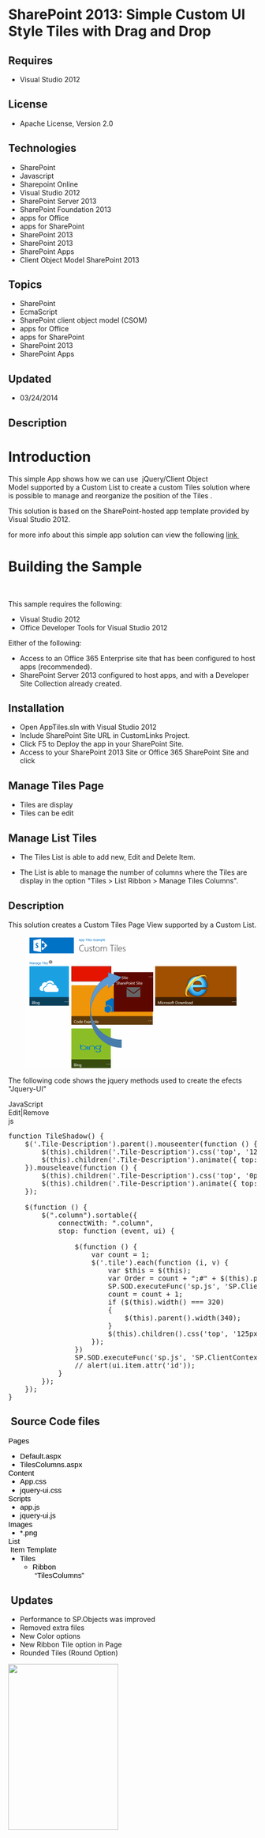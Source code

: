 # SharePoint 2013: Simple Custom UI Style Tiles with Drag and Drop
## Requires
- Visual Studio 2012
## License
- Apache License, Version 2.0
## Technologies
- SharePoint
- Javascript
- Sharepoint Online
- Visual Studio 2012
- SharePoint Server 2013
- SharePoint Foundation 2013
- apps for Office
- apps for SharePoint
- SharePoint  2013
- SharePoint 2013
- SharePoint Apps
- Client Object Model SharePoint 2013
## Topics
- SharePoint
- EcmaScript
- SharePoint client object model (CSOM)
- apps for Office
- apps for SharePoint
- SharePoint 2013
- SharePoint Apps
## Updated
- 03/24/2014
## Description

<h1>Introduction</h1>
<p>This&nbsp;simple App shows how we can use&nbsp; jQuery/Client Object Model&nbsp;supported by a Custom List to create a custom Tiles solution where is possible to manage and reorganize the position of the Tiles .</p>
<p>This solution is based on the SharePoint-hosted app template provided by Visual Studio 2012.</p>
<p>for more info about this simple app solution&nbsp;can view the following <a href="http://aaclage.blogspot.ch/2013/09/example-custom-ui-metro-style-tiles.html" target="_blank">
link&nbsp;</a></p>
<h1><span>Building the Sample</span></h1>
<p><em>&nbsp;</em></p>
<p>This sample requires the following:</p>
<ul>
<li>Visual Studio 2012 </li><li>Office Developer Tools for Visual Studio 2012 </li></ul>
<p>Either of the following:</p>
<ul>
<li>Access to an Office 365 Enterprise site that has been configured to host apps (recommended).
</li><li>SharePoint Server 2013 configured to host apps, and with a Developer Site Collection already created.
</li></ul>
<h2>Installation</h2>
<ul>
<li>Open AppTiles.sln with Visual Studio 2012 </li><li>Include SharePoint Site URL in CustomLinks Project. </li><li>Click F5 to Deploy the app&nbsp;in your SharePoint Site. </li><li>Access to your SharePoint 2013 Site or Office 365 SharePoint Site and click </li></ul>
<h2>Manage&nbsp;Tiles Page</h2>
<ul>
<li>Tiles are display </li><li>Tiles can be edit </li></ul>
<h2>Manage List Tiles</h2>
<ul>
<li>
<p>The Tiles List is able to add new, Edit and Delete Item.</p>
</li><li>
<p>The List is able to manage the number of columns&nbsp;where the Tiles are display&nbsp;in the option&nbsp;&quot;Tiles &gt; List Ribbon &gt; Manage Tiles Columns&quot;.&nbsp;</p>
</li></ul>
<h2><span style="font-size:20px; font-weight:bold">Description</span></h2>
<p>This solution creates a Custom Tiles Page View supported by a Custom List.</p>
<p><span style="font-size:x-small"><img id="95862" src="95862-png%3bbase641e062f8c4a652c01.png" alt="" width="436" height="270" style="margin-left:auto; display:block; margin-right:auto"></span></p>
<p>The following code shows the jquery methods used to create the efects &quot;Jquery-UI&quot;</p>
<div class="scriptcode">
<div class="pluginEditHolder" pluginCommand="mceScriptCode">
<div class="title">JavaScript</div>
</div>
</div>
<div class="scriptcode">
<div class="pluginEditHolder" pluginCommand="mceScriptCode">
<div class="pluginLinkHolder"><span class="pluginEditHolderLink">Edit</span>|<span class="pluginRemoveHolderLink">Remove</span></div>
<span class="hidden">js</span>

<div class="preview">
<pre class="js"><span class="js__operator">function</span>&nbsp;TileShadow()&nbsp;<span class="js__brace">{</span>&nbsp;
&nbsp;&nbsp;&nbsp;&nbsp;$(<span class="js__string">'.Tile-Description'</span>).parent().mouseenter(<span class="js__operator">function</span>&nbsp;()&nbsp;<span class="js__brace">{</span>&nbsp;
&nbsp;&nbsp;&nbsp;&nbsp;&nbsp;&nbsp;&nbsp;&nbsp;$(<span class="js__operator">this</span>).children(<span class="js__string">'.Tile-Description'</span>).css(<span class="js__string">'top'</span>,&nbsp;<span class="js__string">'125px'</span>);&nbsp;
&nbsp;&nbsp;&nbsp;&nbsp;&nbsp;&nbsp;&nbsp;&nbsp;$(<span class="js__operator">this</span>).children(<span class="js__string">'.Tile-Description'</span>).animate(<span class="js__brace">{</span>&nbsp;top:&nbsp;<span class="js__string">'-=125'</span>&nbsp;<span class="js__brace">}</span>,&nbsp;<span class="js__num">500</span>);&nbsp;
&nbsp;&nbsp;&nbsp;&nbsp;<span class="js__brace">}</span>).mouseleave(<span class="js__operator">function</span>&nbsp;()&nbsp;<span class="js__brace">{</span>&nbsp;
&nbsp;&nbsp;&nbsp;&nbsp;&nbsp;&nbsp;&nbsp;&nbsp;$(<span class="js__operator">this</span>).children(<span class="js__string">'.Tile-Description'</span>).css(<span class="js__string">'top'</span>,&nbsp;<span class="js__string">'0px'</span>);&nbsp;
&nbsp;&nbsp;&nbsp;&nbsp;&nbsp;&nbsp;&nbsp;&nbsp;$(<span class="js__operator">this</span>).children(<span class="js__string">'.Tile-Description'</span>).animate(<span class="js__brace">{</span>&nbsp;top:&nbsp;<span class="js__string">'&#43;=125'</span>&nbsp;<span class="js__brace">}</span>,&nbsp;<span class="js__num">500</span>);&nbsp;
&nbsp;&nbsp;&nbsp;&nbsp;<span class="js__brace">}</span>);&nbsp;
&nbsp;
&nbsp;&nbsp;&nbsp;&nbsp;$(<span class="js__operator">function</span>&nbsp;()&nbsp;<span class="js__brace">{</span>&nbsp;
&nbsp;&nbsp;&nbsp;&nbsp;&nbsp;&nbsp;&nbsp;&nbsp;$(<span class="js__string">&quot;.column&quot;</span>).sortable(<span class="js__brace">{</span>&nbsp;
&nbsp;&nbsp;&nbsp;&nbsp;&nbsp;&nbsp;&nbsp;&nbsp;&nbsp;&nbsp;&nbsp;&nbsp;connectWith:&nbsp;<span class="js__string">&quot;.column&quot;</span>,&nbsp;
&nbsp;&nbsp;&nbsp;&nbsp;&nbsp;&nbsp;&nbsp;&nbsp;&nbsp;&nbsp;&nbsp;&nbsp;stop:&nbsp;<span class="js__operator">function</span>&nbsp;(event,&nbsp;ui)&nbsp;<span class="js__brace">{</span>&nbsp;
&nbsp;&nbsp;&nbsp;&nbsp;&nbsp;&nbsp;&nbsp;&nbsp;&nbsp;&nbsp;&nbsp;&nbsp;&nbsp;&nbsp;&nbsp;&nbsp;&nbsp;
&nbsp;&nbsp;&nbsp;&nbsp;&nbsp;&nbsp;&nbsp;&nbsp;&nbsp;&nbsp;&nbsp;&nbsp;&nbsp;&nbsp;&nbsp;&nbsp;$(<span class="js__operator">function</span>&nbsp;()&nbsp;<span class="js__brace">{</span>&nbsp;
&nbsp;&nbsp;&nbsp;&nbsp;&nbsp;&nbsp;&nbsp;&nbsp;&nbsp;&nbsp;&nbsp;&nbsp;&nbsp;&nbsp;&nbsp;&nbsp;&nbsp;&nbsp;&nbsp;&nbsp;<span class="js__statement">var</span>&nbsp;count&nbsp;=&nbsp;<span class="js__num">1</span>;&nbsp;
&nbsp;&nbsp;&nbsp;&nbsp;&nbsp;&nbsp;&nbsp;&nbsp;&nbsp;&nbsp;&nbsp;&nbsp;&nbsp;&nbsp;&nbsp;&nbsp;&nbsp;&nbsp;&nbsp;&nbsp;$(<span class="js__string">'.tile'</span>).each(<span class="js__operator">function</span>&nbsp;(i,&nbsp;v)&nbsp;<span class="js__brace">{</span>&nbsp;
&nbsp;&nbsp;&nbsp;&nbsp;&nbsp;&nbsp;&nbsp;&nbsp;&nbsp;&nbsp;&nbsp;&nbsp;&nbsp;&nbsp;&nbsp;&nbsp;&nbsp;&nbsp;&nbsp;&nbsp;&nbsp;&nbsp;&nbsp;&nbsp;<span class="js__statement">var</span>&nbsp;$<span class="js__operator">this</span>&nbsp;=&nbsp;$(<span class="js__operator">this</span>);&nbsp;
&nbsp;&nbsp;&nbsp;&nbsp;&nbsp;&nbsp;&nbsp;&nbsp;&nbsp;&nbsp;&nbsp;&nbsp;&nbsp;&nbsp;&nbsp;&nbsp;&nbsp;&nbsp;&nbsp;&nbsp;&nbsp;&nbsp;&nbsp;&nbsp;<span class="js__statement">var</span>&nbsp;Order&nbsp;=&nbsp;count&nbsp;&#43;&nbsp;<span class="js__string">&quot;;#&quot;</span>&nbsp;&#43;&nbsp;$(<span class="js__operator">this</span>).parent().attr(<span class="js__string">'id'</span>);&nbsp;
&nbsp;&nbsp;&nbsp;&nbsp;&nbsp;&nbsp;&nbsp;&nbsp;&nbsp;&nbsp;&nbsp;&nbsp;&nbsp;&nbsp;&nbsp;&nbsp;&nbsp;&nbsp;&nbsp;&nbsp;&nbsp;&nbsp;&nbsp;&nbsp;SP.SOD.executeFunc(<span class="js__string">'sp.js'</span>,&nbsp;<span class="js__string">'SP.ClientContext'</span>,&nbsp;updateListItem($(<span class="js__operator">this</span>).attr(<span class="js__string">'id'</span>),&nbsp;Order));&nbsp;
&nbsp;&nbsp;&nbsp;&nbsp;&nbsp;&nbsp;&nbsp;&nbsp;&nbsp;&nbsp;&nbsp;&nbsp;&nbsp;&nbsp;&nbsp;&nbsp;&nbsp;&nbsp;&nbsp;&nbsp;&nbsp;&nbsp;&nbsp;&nbsp;count&nbsp;=&nbsp;count&nbsp;&#43;&nbsp;<span class="js__num">1</span>;&nbsp;
&nbsp;&nbsp;&nbsp;&nbsp;&nbsp;&nbsp;&nbsp;&nbsp;&nbsp;&nbsp;&nbsp;&nbsp;&nbsp;&nbsp;&nbsp;&nbsp;&nbsp;&nbsp;&nbsp;&nbsp;&nbsp;&nbsp;&nbsp;&nbsp;<span class="js__statement">if</span>&nbsp;($(<span class="js__operator">this</span>).width()&nbsp;===&nbsp;<span class="js__num">320</span>)&nbsp;
&nbsp;&nbsp;&nbsp;&nbsp;&nbsp;&nbsp;&nbsp;&nbsp;&nbsp;&nbsp;&nbsp;&nbsp;&nbsp;&nbsp;&nbsp;&nbsp;&nbsp;&nbsp;&nbsp;&nbsp;&nbsp;&nbsp;&nbsp;&nbsp;<span class="js__brace">{</span>&nbsp;
&nbsp;&nbsp;&nbsp;&nbsp;&nbsp;&nbsp;&nbsp;&nbsp;&nbsp;&nbsp;&nbsp;&nbsp;&nbsp;&nbsp;&nbsp;&nbsp;&nbsp;&nbsp;&nbsp;&nbsp;&nbsp;&nbsp;&nbsp;&nbsp;&nbsp;&nbsp;&nbsp;&nbsp;$(<span class="js__operator">this</span>).parent().width(<span class="js__num">340</span>);&nbsp;
&nbsp;&nbsp;&nbsp;&nbsp;&nbsp;&nbsp;&nbsp;&nbsp;&nbsp;&nbsp;&nbsp;&nbsp;&nbsp;&nbsp;&nbsp;&nbsp;&nbsp;&nbsp;&nbsp;&nbsp;&nbsp;&nbsp;&nbsp;&nbsp;<span class="js__brace">}</span>&nbsp;
&nbsp;&nbsp;&nbsp;&nbsp;&nbsp;&nbsp;&nbsp;&nbsp;&nbsp;&nbsp;&nbsp;&nbsp;&nbsp;&nbsp;&nbsp;&nbsp;&nbsp;&nbsp;&nbsp;&nbsp;&nbsp;&nbsp;&nbsp;&nbsp;$(<span class="js__operator">this</span>).children().css(<span class="js__string">'top'</span>,&nbsp;<span class="js__string">'125px'</span>);&nbsp;
&nbsp;&nbsp;&nbsp;&nbsp;&nbsp;&nbsp;&nbsp;&nbsp;&nbsp;&nbsp;&nbsp;&nbsp;&nbsp;&nbsp;&nbsp;&nbsp;&nbsp;&nbsp;&nbsp;&nbsp;<span class="js__brace">}</span>);&nbsp;
&nbsp;&nbsp;&nbsp;&nbsp;&nbsp;&nbsp;&nbsp;&nbsp;&nbsp;&nbsp;&nbsp;&nbsp;&nbsp;&nbsp;&nbsp;&nbsp;<span class="js__brace">}</span>)&nbsp;
&nbsp;&nbsp;&nbsp;&nbsp;&nbsp;&nbsp;&nbsp;&nbsp;&nbsp;&nbsp;&nbsp;&nbsp;&nbsp;&nbsp;&nbsp;&nbsp;SP.SOD.executeFunc(<span class="js__string">'sp.js'</span>,&nbsp;<span class="js__string">'SP.ClientContext'</span>,&nbsp;<span class="js__operator">function</span>&nbsp;()&nbsp;<span class="js__brace">{</span>&nbsp;SP.UI.Notify.addNotification(<span class="js__string">'The&nbsp;Tiles&nbsp;are&nbsp;updated!'</span>,&nbsp;false);&nbsp;<span class="js__brace">}</span>);&nbsp;
&nbsp;&nbsp;&nbsp;&nbsp;&nbsp;&nbsp;&nbsp;&nbsp;&nbsp;&nbsp;&nbsp;&nbsp;&nbsp;&nbsp;&nbsp;&nbsp;<span class="js__sl_comment">//&nbsp;alert(ui.item.attr('id'));</span>&nbsp;
&nbsp;&nbsp;&nbsp;&nbsp;&nbsp;&nbsp;&nbsp;&nbsp;&nbsp;&nbsp;&nbsp;&nbsp;<span class="js__brace">}</span>&nbsp;
&nbsp;&nbsp;&nbsp;&nbsp;&nbsp;&nbsp;&nbsp;&nbsp;<span class="js__brace">}</span>);&nbsp;
&nbsp;&nbsp;&nbsp;&nbsp;<span class="js__brace">}</span>);&nbsp;
<span class="js__brace">}</span></pre>
</div>
</div>
</div>
<h2 class="endscriptcode">&nbsp;Source Code files</h2>
<p><span style="font-size:15px; font-family:Arial; font-variant:normal; vertical-align:baseline; white-space:pre-wrap; font-weight:normal; color:black; font-style:normal; text-decoration:none; background-color:transparent">Pages</span></p>
<ul style="margin-bottom:0pt; margin-top:0pt">
<li dir="ltr" style="list-style-type:disc; font-size:15px; font-family:Arial; font-variant:normal; vertical-align:baseline; font-weight:normal; color:black; font-style:normal; text-decoration:none; background-color:transparent">
<div dir="ltr" style="margin-bottom:0pt; margin-top:0pt; line-height:1.15"><span style="font-size:15px; font-family:Arial; font-variant:normal; vertical-align:baseline; white-space:pre-wrap; font-weight:normal; color:black; font-style:normal; text-decoration:none; background-color:transparent">Default.aspx</span></div>
</li><li dir="ltr" style="list-style-type:disc; font-size:15px; font-family:Arial; font-variant:normal; vertical-align:baseline; font-weight:normal; color:black; font-style:normal; text-decoration:none; background-color:transparent">
<div dir="ltr" style="margin-bottom:0pt; margin-top:0pt; line-height:1.15"><span style="font-size:15px; font-family:Arial; font-variant:normal; vertical-align:baseline; white-space:pre-wrap; font-weight:normal; color:black; font-style:normal; text-decoration:none; background-color:transparent">TilesColumns.aspx</span></div>
</li></ul>
<div dir="ltr" style="margin-bottom:0pt; margin-top:0pt; line-height:1.15"><span style="font-size:15px; font-family:Arial; font-variant:normal; vertical-align:baseline; white-space:pre-wrap; font-weight:normal; color:black; font-style:normal; text-decoration:none; background-color:transparent">Content</span></div>
<ul style="margin-bottom:0pt; margin-top:0pt">
<li dir="ltr" style="list-style-type:disc; font-size:15px; font-family:Arial; font-variant:normal; vertical-align:baseline; font-weight:normal; color:black; font-style:normal; text-decoration:none; background-color:transparent">
<div dir="ltr" style="margin-bottom:0pt; margin-top:0pt; line-height:1.15"><span style="font-size:15px; font-family:Arial; font-variant:normal; vertical-align:baseline; white-space:pre-wrap; font-weight:normal; color:black; font-style:normal; text-decoration:none; background-color:transparent">App.css</span></div>
</li><li dir="ltr" style="list-style-type:disc; font-size:15px; font-family:Arial; font-variant:normal; vertical-align:baseline; font-weight:normal; color:black; font-style:normal; text-decoration:none; background-color:transparent">
<div dir="ltr" style="margin-bottom:0pt; margin-top:0pt; line-height:1.15"><span style="font-size:15px; font-family:Arial; font-variant:normal; vertical-align:baseline; white-space:pre-wrap; font-weight:normal; color:black; font-style:normal; text-decoration:none; background-color:transparent">jquery-ui.css</span></div>
</li></ul>
<div dir="ltr" style="margin-bottom:0pt; margin-top:0pt; line-height:1.15"><span style="font-size:15px; font-family:Arial; font-variant:normal; vertical-align:baseline; white-space:pre-wrap; font-weight:normal; color:black; font-style:normal; text-decoration:none; background-color:transparent">Scripts</span></div>
<ul style="margin-bottom:0pt; margin-top:0pt">
<li dir="ltr" style="list-style-type:disc; font-size:15px; font-family:Arial; font-variant:normal; vertical-align:baseline; font-weight:normal; color:black; font-style:normal; text-decoration:none; background-color:transparent">
<div dir="ltr" style="margin-bottom:0pt; margin-top:0pt; line-height:1.15"><span style="font-size:15px; font-family:Arial; font-variant:normal; vertical-align:baseline; white-space:pre-wrap; font-weight:normal; color:black; font-style:normal; text-decoration:none; background-color:transparent">app.js</span></div>
</li><li dir="ltr" style="list-style-type:disc; font-size:15px; font-family:Arial; font-variant:normal; vertical-align:baseline; font-weight:normal; color:black; font-style:normal; text-decoration:none; background-color:transparent">
<div dir="ltr" style="margin-bottom:0pt; margin-top:0pt; line-height:1.15"><span style="font-size:15px; font-family:Arial; font-variant:normal; vertical-align:baseline; white-space:pre-wrap; font-weight:normal; color:black; font-style:normal; text-decoration:none; background-color:transparent">jquery-ui.js</span></div>
</li></ul>
<div dir="ltr" style="margin-bottom:0pt; margin-top:0pt; line-height:1.15"><span style="font-size:15px; font-family:Arial; font-variant:normal; vertical-align:baseline; white-space:pre-wrap; font-weight:normal; color:black; font-style:normal; text-decoration:none; background-color:transparent">Images</span></div>
<ul style="margin-bottom:0pt; margin-top:0pt">
<li dir="ltr" style="list-style-type:disc; font-size:15px; font-family:Arial; font-variant:normal; vertical-align:baseline; font-weight:normal; color:black; font-style:normal; text-decoration:none; background-color:transparent">
<div dir="ltr" style="margin-bottom:0pt; margin-top:0pt; line-height:1.15"><span style="font-size:15px; font-family:Arial; font-variant:normal; vertical-align:baseline; white-space:pre-wrap; font-weight:normal; color:black; font-style:normal; text-decoration:none; background-color:transparent">*.png</span></div>
</li></ul>
<div dir="ltr" style="margin-bottom:0pt; margin-top:0pt; line-height:1.15"><span style="font-size:15px; font-family:Arial; font-variant:normal; vertical-align:baseline; white-space:pre-wrap; font-weight:normal; color:black; font-style:normal; text-decoration:none; background-color:transparent">List
 Item Template</span></div>
<ul style="margin-bottom:0pt; margin-top:0pt">
<li dir="ltr" style="list-style-type:disc; font-size:15px; font-family:Arial; font-variant:normal; vertical-align:baseline; font-weight:normal; color:black; font-style:normal; text-decoration:none; background-color:transparent">
<div dir="ltr" style="margin-bottom:0pt; margin-top:0pt; line-height:1.15"><span style="font-size:15px; font-family:Arial; font-variant:normal; vertical-align:baseline; white-space:pre-wrap; font-weight:normal; color:black; font-style:normal; text-decoration:none; background-color:transparent">Tiles</span></div>
<ul style="margin-bottom:0pt; margin-top:0pt">
<li dir="ltr" style="list-style-type:circle; font-size:15px; font-family:Arial; font-variant:normal; vertical-align:baseline; font-weight:normal; color:black; font-style:normal; text-decoration:none; background-color:transparent">
<div dir="ltr" style="margin-bottom:0pt; margin-top:0pt; line-height:1.15"><span style="font-size:15px; font-family:Arial; font-variant:normal; vertical-align:baseline; white-space:pre-wrap; font-weight:normal; color:black; font-style:normal; text-decoration:none; background-color:transparent">Ribbon
 &ldquo;TilesColumns&rdquo;</span></div>
</li></ul>
</li></ul>
<h2 class="endscriptcode">&nbsp;Updates</h2>
<ul>
<li>Performance to SP.Objects was improved </li><li>Removed extra files </li><li>New Color options </li><li>New Ribbon Tile&nbsp;option in Page </li><li>Rounded Tiles (Round Option) </li></ul>
<p><img id="110404" src="http://i1.code.msdn.s-msft.com/officeapps/sharepoint-2013-simple-f7f99aee/image/file/110404/1/tileribbon1.png" alt="" width="223" height="336"></p>
